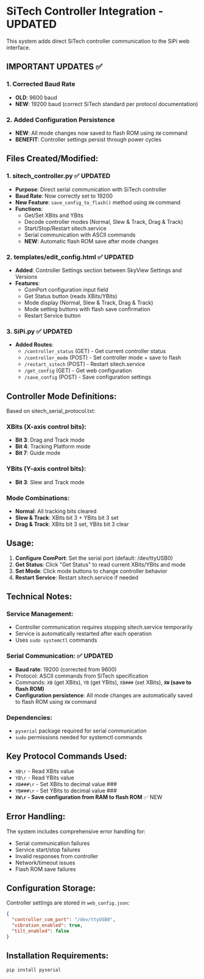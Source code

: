 # SiTech Controller Integration - UPDATED

This system adds direct SiTech controller communication to the SiPi web interface.

## IMPORTANT UPDATES ✅

### 1. Corrected Baud Rate
- **OLD**: 9600 baud
- **NEW**: 19200 baud (correct SiTech standard per protocol documentation)

### 2. Added Configuration Persistence 
- **NEW**: All mode changes now saved to flash ROM using `XW` command
- **BENEFIT**: Controller settings persist through power cycles

## Files Created/Modified:

### 1. sitech_controller.py ✅ UPDATED
- **Purpose**: Direct serial communication with SiTech controller
- **Baud Rate**: Now correctly set to 19200
- **New Feature**: `save_config_to_flash()` method using `XW` command
- **Functions**: 
  - Get/Set XBits and YBits
  - Decode controller modes (Normal, Slew & Track, Drag & Track)
  - Start/Stop/Restart sitech.service
  - Serial communication with ASCII commands
  - **NEW**: Automatic flash ROM save after mode changes

### 2. templates/edit_config.html ✅ UPDATED
- **Added**: Controller Settings section between SkyView Settings and Versions
- **Features**:
  - ComPort configuration input field
  - Get Status button (reads XBits/YBits)
  - Mode display (Normal, Slew & Track, Drag & Track)
  - Mode setting buttons with flash save confirmation
  - Restart Service button

### 3. SiPi.py ✅ UPDATED
- **Added Routes**:
  - `/controller_status` (GET) - Get current controller status
  - `/controller_mode` (POST) - Set controller mode + save to flash
  - `/restart_sitech` (POST) - Restart sitech.service
  - `/get_config` (GET) - Get web configuration
  - `/save_config` (POST) - Save configuration settings

## Controller Mode Definitions:

Based on sitech_serial_protocol.txt:

### XBits (X-axis control bits):
- **Bit 3**: Drag and Track mode
- **Bit 4**: Tracking Platform mode  
- **Bit 7**: Guide mode

### YBits (Y-axis control bits):
- **Bit 3**: Slew and Track mode

### Mode Combinations:
- **Normal**: All tracking bits cleared
- **Slew & Track**: XBits bit 3 + YBits bit 3 set
- **Drag & Track**: XBits bit 3 set, YBits bit 3 clear

## Usage:

1. **Configure ComPort**: Set the serial port (default: /dev/ttyUSB0)
2. **Get Status**: Click "Get Status" to read current XBits/YBits and mode
3. **Set Mode**: Click mode buttons to change controller behavior
4. **Restart Service**: Restart sitech.service if needed

## Technical Notes:

### Service Management:
- Controller communication requires stopping sitech.service temporarily
- Service is automatically restarted after each operation
- Uses `sudo systemctl` commands

### Serial Communication: ✅ UPDATED
- **Baud rate**: 19200 (corrected from 9600)
- Protocol: ASCII commands from SiTech specification
- Commands: `XB` (get XBits), `YB` (get YBits), `XB###` (set XBits), **`XW` (save to flash ROM)**
- **Configuration persistence**: All mode changes are automatically saved to flash ROM using `XW` command

### Dependencies:
- `pyserial` package required for serial communication
- `sudo` permissions needed for systemctl commands

## Key Protocol Commands Used:

- `XB\r` - Read XBits value
- `YB\r` - Read YBits value  
- `XB###\r` - Set XBits to decimal value ###
- `YB###\r` - Set YBits to decimal value ###
- **`XW\r` - Save configuration from RAM to flash ROM** ✅ NEW

## Error Handling:

The system includes comprehensive error handling for:
- Serial communication failures
- Service start/stop failures  
- Invalid responses from controller
- Network/timeout issues
- Flash ROM save failures

## Configuration Storage:

Controller settings are stored in `web_config.json`:
```json
{
  "controller_com_port": "/dev/ttyUSB0",
  "vibration_enabled": true,
  "tilt_enabled": false
}
```

## Installation Requirements:

```bash
pip install pyserial
```
